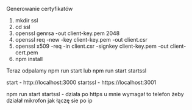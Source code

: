 Generowanie certyfikatów
1. mkdir ssl
2. cd ssl
3. openssl genrsa -out client-key.pem 2048
4. openssl req -new -key client-key.pem -out client.csr
5. openssl x509 -req -in client.csr -signkey client-key.pem -out client-cert.pem
6. npm install

Teraz odpalamy
npm run start lub npm run start startssl

start - http://localhost:3000
startssl - https://localhost:3001

npm run start startssl - działa po https u mnie wymagał to telefon żeby działał mikrofon jak łączę sie po ip
